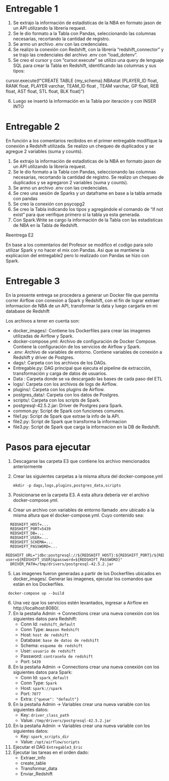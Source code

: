 # Entregable 1

1)	Se extrajo la información de estadísticas de la NBA en formato jason de un API utilizando la librería request.
2)	Se le dio formato a la Tabla con Pandas, seleccionando las columnas necesarias, recortando la cantidad de registro.
3)	Se armo un archivo .env con las credenciales.
4)	Se realizo la conexión con Redshift, con la librería “redshift_connector” y se trajo las credenciales del archivo .env con “load_dotenv”.
5)	Se creo el cursor y con “cursor.execute” se utilizo una query de lenguaje SQL para crear la Tabla en Redshift, identificando las columnas y sus tipos:

cursor.execute(f"CREATE TABLE {my_schema}.NBAstat (PLAYER_ID float, RANK float, PLAYER varchar, TEAM_ID float , TEAM varchar, GP float, REB float, AST float, STL float, BLK float)")

6)	Luego se insertó la información en la Tabla por iteración y con INSER INTO

# Entregable 2

En función a los comentarios recibidos en el primer entregable modifique la conexión a Redshift utilizada. Se realizo un chequeo de duplicados y se agregue 2 variables (suma y counts).
1)	Se extrajo la información de estadísticas de la NBA en formato jason de un API utilizando la librería request.
2)	Se le dio formato a la Tabla con Pandas, seleccionando las columnas necesarias, recortando la cantidad de registro.
Se realizo un chequeo de duplicados y se agregaron 2 variables (suma y counts).
3)	Se armo un archivo .env con las credenciales.
4)	Se creo una sesión de Sparks y un dataframe en base a la tabla armada con pandas
5)	Se creo la conexión con psycopg2
6)	Se creo la Tabla indicando los tipos y agregándole el comando de “if not exist” para que verifique primero si la tabla ya esta generada.
7)	Con Spark.Write se cargo la información de la Tabla con las estadísticas de NBA en la Tabla de Redshift.

Reentrega E2

En base a los comentarios del Profesor se modifico el codigo para solo utilizar Spark y no hacer el mix con Pandas. Asi que se mantiene la explicacion del entregable2 pero lo realizado con Pandas se hizo con Spark.

# Entregable 3

En la presente entrega se procedera a generar un Docker file que permita correr Airflow con conexion a Spark y Redshift, con el fin de lograr extraer informacion de NBA de un API, transformar la data y luego cargarla en mi database de Redshift

Los archivos a tener en cuenta son:

- docker_images/: Contiene los Dockerfiles para crear las imagenes utilizadas de Airflow y Spark.
- docker-compose.yml: Archivo de configuración de Docker Compose. Contiene la configuración de los servicios de Airflow y Spark.
- .env: Archivo de variables de entorno. Contiene variables de conexión a Redshift y driver de Postgres.
- dags/: Carpeta con los archivos de los DAGs.
- Entregable.py: DAG principal que ejecuta el pipeline de extracción, transformación y carga de datos de usuarios.
- Data : Carpeta donde se va descargado las bases de cada paso del ETL
- logs/: Carpeta con los archivos de logs de Airflow.
- plugins/: Carpeta con los plugins de Airflow.
- postgres_data/: Carpeta con los datos de Postgres.
- scripts/: Carpeta con los scripts de Spark.
- postgresql-42.5.2.jar: Driver de Postgres para Spark.
- common.py: Script de Spark con funciones comunes.
- file1.py: Script de Spark que extrae la info de la API.
- file2.py: Script de Spark que transforma la informacion
- file3.py: Script de Spark que carga la informacion en la DB de Redshift.

# Pasos para ejecutar

  1. Descagarse las carpeta E3 que contiene los archivo mencionados anteriormente
  2. Crear las siguientes carpetas a la misma altura del docker-compose.yml
     
     `mkdir -p dags,logs,plugins,postgres_data,scripts`
  3. Posicionarse en la carpeta E3. A esta altura debería ver el archivo docker-compose.yml.
  4. Crear un archivo con variables de entorno llamado .env ubicado a la misma altura que el docker-compose.yml. Cuyo contenido sea:
```
  REDSHIFT_HOST=...
  REDSHIFT_PORT=5439
  REDSHIFT_DB=...
  REDSHIFT_USER=...
  REDSHIFT_SCHEMA=...
  REDSHIFT_PASSWORD=...
  REDSHIFT_URL="jdbc:postgresql://${REDSHIFT_HOST}:${REDSHIFT_PORT}/${REDSHIFT_DB}?user=${REDSHIFT_USER}&password=${REDSHIFT_PASSWORD}"
  DRIVER_PATH=/tmp/drivers/postgresql-42.5.2.jar
 ```  
  5. Las imagenes fueron generadas a partir de los Dockerfiles ubicados en docker_images/. Generar las imagenes, ejecutar los comandos que están en los Dockerfiles.
     
 ```
  docker-compose up --build
 ```  
6. Una vez que los servicios estén levantados, ingresar a Airflow en http://localhost:8080/.
7. En la pestaña Admin -> Connections crear una nueva conexión con los siguientes datos para Redshift:
   + Conn Id: `redshift_default`
   + Conn Type: `Amazon Redshift`
   + Host: `host de redshift`
   + Database: `base de datos de redshift`
   + Schema: `esquema de redshift`
   + User: `usuario de redshift`
   + Password: `contraseña de redshift`
   + Port: `5439`
8. En la pestaña Admin -> Connections crear una nueva conexión con los siguientes datos para Spark:
   + Conn Id: `spark_default`
   + Conn Type: `Spark`
   + Host: `spark://spark`
   + Port: `7077`
   + Extra: `{"queue": "default"}`
9. En la pestaña Admin -> Variables crear una nueva variable con los siguientes datos:
   + Key: `driver_class_path`
   + Value: `/tmp/drivers/postgresql-42.5.2.jar`
10. En la pestaña Admin -> Variables crear una nueva variable con los siguientes datos:
    + Key: `spark_scripts_dir`
    + Value: `/opt/airflow/scripts`
11. Ejecutar el DAG `Entregable3_Eric`
12. Ejecutar las tareas en el orden dado:
    + Extraer_info
    + create_table
    + Transformar_data
    + Enviar_Redshift
